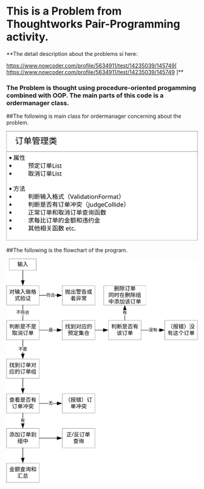 # This is a Problem from Thoughtworks Pair-Programming activity.

**The detail description about the problems si here:

https://www.nowcoder.com/profile/5634911/test/14235039/145749[ https://www.nowcoder.com/profile/5634911/test/14235039/145749 ]**

 ### The Problem is thought using procedure-oriented progamming combined with OOP. The main parts of this code is a ordermanager class.

 ##The following is main class for ordermanager concerning about the problem.


 ![ordermanager](./img/mainClass.svg)


##The following is the flowchart of the program.


 ![FlowChart](./img/FlowChart.svg)

